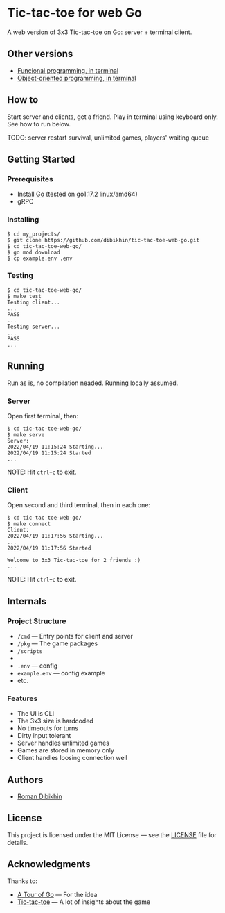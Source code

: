 # Tic-tac-toe for web Go

A web version of 3x3 Tic-tac-toe on Go: server + terminal client.

## Other versions
- [Funcional programming, in terminal](https://github.com/dibikhin/tic-tac-toe-cli-fp-go)
- [Object-oriented programming, in terminal](https://github.com/dibikhin/tic-tac-toe-cli-oop-go)

## How to
Start server and clients, get a friend. Play in terminal using keyboard only. See how to run below.

TODO: server restart survival, unlimited games, players' waiting queue

## Getting Started

### Prerequisites
- Install [Go](https://golang.org/doc/install) (tested on go1.17.2 linux/amd64)
- gRPC

### Installing
```
$ cd my_projects/
$ git clone https://github.com/dibikhin/tic-tac-toe-web-go.git
$ cd tic-tac-toe-web-go/
$ go mod download
$ cp example.env .env
```

### Testing
```
$ cd tic-tac-toe-web-go/
$ make test
Testing client...
...
PASS
...
Testing server...
...
PASS
...
```

## Running
Run as is, no compilation neaded. Running locally assumed.

### Server
Open first terminal, then:
```
$ cd tic-tac-toe-web-go/
$ make serve
Server:
2022/04/19 11:15:24 Starting...
2022/04/19 11:15:24 Started
...
```

NOTE: Hit `ctrl+c` to exit.

### Client
Open second and third terminal, then in each one:
```
$ cd tic-tac-toe-web-go/
$ make connect
Client:
2022/04/19 11:17:56 Starting...
...
2022/04/19 11:17:56 Started

Welcome to 3x3 Tic-tac-toe for 2 friends :)
...
```

NOTE: Hit `ctrl+c` to exit.

## Internals

### Project Structure
- `/cmd` — Entry points for client and server
- `/pkg` — The game packages
- `/scripts`
-
- `.env` — config
- `example.env` — config example
- etc.

### Features
- The UI is CLI
- The 3x3 size is hardcoded
- No timeouts for turns
- Dirty input tolerant
- Server handles unlimited games
- Games are stored in memory only
- Client handles loosing connection well

## Authors
- [Roman Dibikhin](https://github.com/dibikhin)

## License
This project is licensed under the MIT License — see the [LICENSE](./LICENSE) file for details.

## Acknowledgments
Thanks to:
- [A Tour of Go](https://tour.golang.org/welcome/1) — For the idea
- [Tic-tac-toe](https://en.wikipedia.org/wiki/Tic-tac-toe) — A lot of insights about the game